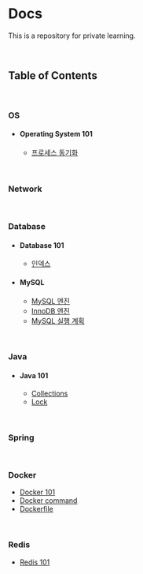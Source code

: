 # Docs

This is a repository for private learning.

<br>

## Table of Contents

<br>

### OS

- #### Operating System 101
  - [프로세스 동기화](./os/os%20101/00_process_synchronization.md)

<br>

### Network

<br>

### Database

- #### Database 101
  - [인덱스](./database/database%20101/00_index.md)

- #### MySQL
  - [MySQL 엔진](./database/mysql/00_MySQL%20엔진%20아키텍처.md)
  - [InnoDB 엔진](./database/mysql/01_InnoDB%20스토리지%20엔진%20아키텍처.md)
  - [MySQL 실행 계획](./database/mysql/02_MySQL%20실행%20계획.md)

<br>

### Java

- #### Java 101
  - [Collections](./java/java%20101/00_collections.md)
  - [Lock](./java/java%20101/01_lock.md)

<br>

### Spring

<br>

### Docker

- [Docker 101](./docker/00_docker%20101.md)
- [Docker command](./docker/01_docker%20command.md)
- [Dockerfile](./docker/02_dockerfile.md)

<br>

### Redis

- [Redis 101](./redis/00_redis_101.md)